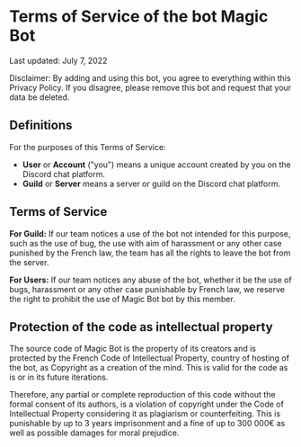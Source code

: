# Terms of Service of the bot Magic Bot

Last updated: July 7, 2022

Disclaimer: By adding and using this bot, you agree to everything within this Privacy Policy. If you disagree, please remove this bot and request that your data be deleted.

## Definitions

For the purposes of this Terms of Service:

- **User** or **Account** ("you") means a unique account created by you on the Discord chat platform.
- **Guild** or **Server** means a server or guild on the Discord chat platform.


## Terms of Service
**For Guild:** If our team notices a use of the bot not intended for this purpose, such as the use of bug, the use with aim of harassment or any other case punished by the French law, the team has all the rights to leave the bot from the server. 

**For Users:** If our team notices any abuse of the bot, whether it be the use of bugs, harassment or any other case punishable by French law, we reserve the right to prohibit the use of Magic Bot bot by this member.

## Protection of the code as intellectual property 

The source code of Magic Bot is the property of its creators and is protected by the French Code of Intellectual Property, country of hosting of the bot, as Copyright as a creation of the mind. This is valid for the code as is or in its future iterations.

Therefore, any partial or complete reproduction of this code without the formal consent of its authors, is a violation of copyright under the Code of Intellectual Property considering it as plagiarism or counterfeiting. This is punishable by up to 3 years imprisonment and a fine of up to 300 000€ as well as possible damages for moral prejudice.
